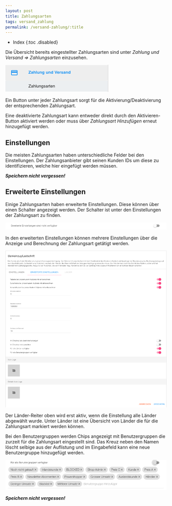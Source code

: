 ```yaml
---
layout: post
title: Zahlungsarten
tags: versand_zahlung
permalink: /versand-zahlung/:title
---
```



+ Index
{:toc .disabled}


Die Übersicht bereits eingestellter Zahlungsarten sind unter *Zahlung und Versand => Zahlungsarten* einzusehen.


![zahlungsarten1]


Ein Button unter jeder Zahlungsart sorgt für die Aktivierung/Deaktivierung der entsprechenden Zahlungsart.


Eine deaktivierte Zahlungsart kann entweder direkt durch den Aktivieren-Button aktiviert werden oder muss über *Zahlungsart Hinzufügen* erneut hinzugefügt werden.


## Einstellungen


Die meisten Zahlungsarten haben unterschiedliche Felder bei den Einstellungen.
Der Zahlungsanbieter gibt seinen Kunden IDs um diese zu identifizieren, welche hier eingefügt werden müssen.


***Speichern nicht vergessen!***


## Erweiterte Einstellungen


Einige Zahlungsarten haben erweiterte Einstellungen. Diese können über einen Schalter angezeigt werden.
Der Schalter ist unter den Einstellungen der Zahlungsart zu finden.


![zahlungsarten2]


In den erweiterten Einstellungen können mehrere Einstellungen über die Anzeige und Berechnung der Zahlungsart getätigt werden.


![zahlungsarten3]


Der Länder-Reiter oben wird erst aktiv, wenn die Einstellung alle Länder abgewählt wurde. Unter Länder ist eine Übersicht von Länder die für die Zahlungsart markiert werden können.


Bei den Benutzergruppen werden Chips angezeigt mit Benutzergruppen die zurzeit für die Zahlungsart eingestellt sind.
Das Kreuz neben den Namen löscht selbige aus der Auflistung und im Eingabefeld kann eine neue Benutzergruppe hinzugefügt werden.


![zahlungsarten4]


***Speichern nicht vergessen!***


[zahlungsarten1]: /img/zahlung-versand/zahlungsarten.png
[zahlungsarten2]: /img/zahlung-versand/einstellungen.png
[zahlungsarten3]: /img/zahlung-versand/einstellungen2.png
[zahlungsarten4]: /img/zahlung-versand/benutzergruppen.png
